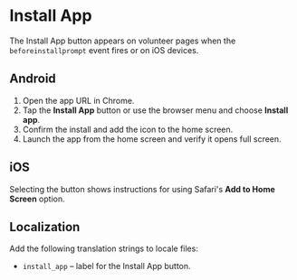 # Install App

The Install App button appears on volunteer pages when the `beforeinstallprompt`
event fires or on iOS devices.

## Android

1. Open the app URL in Chrome.
2. Tap the **Install App** button or use the browser menu and choose **Install app**.
3. Confirm the install and add the icon to the home screen.
4. Launch the app from the home screen and verify it opens full screen.

## iOS

Selecting the button shows instructions for using Safari's **Add to Home Screen** option.

## Localization

Add the following translation strings to locale files:

- `install_app` – label for the Install App button.
